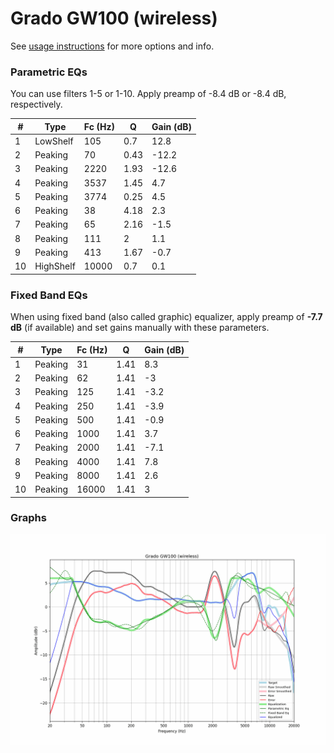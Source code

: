 # Grado GW100 (wireless)
See [usage instructions](https://github.com/jaakkopasanen/AutoEq#usage) for more options and info.

### Parametric EQs
You can use filters 1-5 or 1-10. Apply preamp of -8.4 dB or -8.4 dB, respectively.

|   # | Type      |   Fc (Hz) |    Q |   Gain (dB) |
|-----|-----------|-----------|------|-------------|
|   1 | LowShelf  |       105 | 0.7  |        12.8 |
|   2 | Peaking   |        70 | 0.43 |       -12.2 |
|   3 | Peaking   |      2220 | 1.93 |       -12.6 |
|   4 | Peaking   |      3537 | 1.45 |         4.7 |
|   5 | Peaking   |      3774 | 0.25 |         4.5 |
|   6 | Peaking   |        38 | 4.18 |         2.3 |
|   7 | Peaking   |        65 | 2.16 |        -1.5 |
|   8 | Peaking   |       111 | 2    |         1.1 |
|   9 | Peaking   |       413 | 1.67 |        -0.7 |
|  10 | HighShelf |     10000 | 0.7  |         0.1 |

### Fixed Band EQs
When using fixed band (also called graphic) equalizer, apply preamp of **-7.7 dB** (if available) and set gains manually with these parameters.

|   # | Type    |   Fc (Hz) |    Q |   Gain (dB) |
|-----|---------|-----------|------|-------------|
|   1 | Peaking |        31 | 1.41 |         8.3 |
|   2 | Peaking |        62 | 1.41 |        -3   |
|   3 | Peaking |       125 | 1.41 |        -3.2 |
|   4 | Peaking |       250 | 1.41 |        -3.9 |
|   5 | Peaking |       500 | 1.41 |        -0.9 |
|   6 | Peaking |      1000 | 1.41 |         3.7 |
|   7 | Peaking |      2000 | 1.41 |        -7.1 |
|   8 | Peaking |      4000 | 1.41 |         7.8 |
|   9 | Peaking |      8000 | 1.41 |         2.6 |
|  10 | Peaking |     16000 | 1.41 |         3   |

### Graphs
![](./Grado%20GW100%20(wireless).png)

